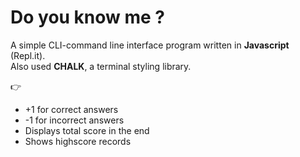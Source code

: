 # Do you know me ?
A simple CLI-command line interface program written in **Javascript** (Repl.it).<br>
Also used **CHALK**, a terminal styling library.<br>

👉<br>
- +1 for correct answers
- -1 for incorrect answers
- Displays total score in the end
- Shows highscore records  

